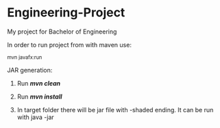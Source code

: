 # Engineering-Project
My project for Bachelor of Engineering

In order to run project from with maven use:
  
  <sub> mvn javafx:run </sub>
  
JAR generation:

1. Run 
   ***mvn clean***

2. Run
  ***mvn install***
  
3. In target folder there will be jar file with -shaded ending. It can be run with java -jar 
